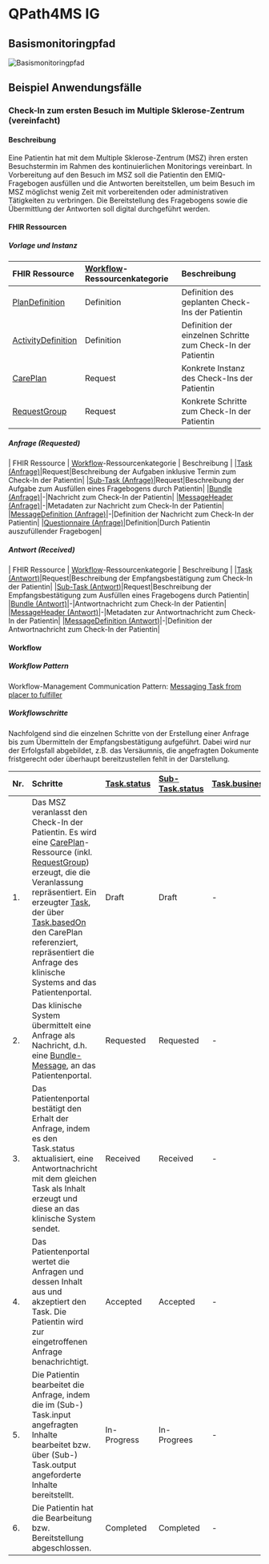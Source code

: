 # QPath4MS IG

## Basismonitoringpfad

![Basismonitoringpfad](Basismonitoringpfad.png)

## Beispiel Anwendungsfälle

### Check-In zum ersten Besuch im Multiple Sklerose-Zentrum (vereinfacht)

#### Beschreibung

Eine Patientin hat mit dem Multiple Sklerose-Zentrum (MSZ) ihren ersten Besuchstermin im Rahmen des kontinuierlichen Monitorings vereinbart.
In Vorbereitung auf den Besuch im MSZ soll die Patientin den EMIQ-Fragebogen ausfüllen und die Antworten bereitstellen, um beim Besuch im MSZ
möglichst wenig Zeit mit vorbereitenden oder administrativen Tätigkeiten zu verbringen. Die Bereitstellung des Fragebogens sowie die
Übermittlung der Antworten soll digital durchgeführt werden.

#### FHIR Ressourcen

##### Vorlage und Instanz

| FHIR Ressource | [Workflow](https://www.hl7.org/fhir/workflow.html)-Ressourcenkategorie | Beschreibung |
|:-|:-|:-|
|[PlanDefinition](PlanDefinition-Q4MSCheckIn.html)|Definition|Definition des geplanten Check-Ins der Patientin|
|[ActivityDefinition](ActivityDefinition-Q4MSCheckInAD.html)|Definition|Definition der einzelnen Schritte zum Check-In der Patientin|
|[CarePlan](CarePlan-CheckInExampleCP.html)|Request|Konkrete Instanz des Check-Ins der Patientin|
|[RequestGroup](RequestGroup-CheckInExampleRG.html)|Request|Konkrete Schritte zum Check-In der Patientin|

##### Anfrage (Requested)

| FHIR Ressource | [Workflow](https://www.hl7.org/fhir/workflow.html)-Ressourcenkategorie | Beschreibung |
|[Task (Anfrage)](Task-47d39109-4e14-4a44-bd7a-fdd887ed86aa.html)|Request|Beschreibung der Aufgaben inklusive Termin zum Check-In der Patientin|
|[Sub-Task (Anfrage)](Task-fb3902cc-5265-4ec6-9476-99434350b5b3.html)|Request|Beschreibung der Aufgabe zum Ausfüllen eines Fragebogens durch Patientin|
|[Bundle (Anfrage)](Bundle-CheckInAnfrageExampleBM.html)|-|Nachricht zum Check-In der Patientin|
|[MessageHeader (Anfrage)](MessageHeader-af021986-5fda-4a75-b3d8-71ad1474fc49.html)|-|Metadaten zur Nachricht zum Check-In der Patientin|
|[MessageDefinition (Anfrage)](MessageDefinition-Q4MSCheckInAnfrageMD.html)|-|Definition der Nachricht zum Check-In der Patientin|
|[Questionnaire (Anfrage)](Questionnaire-ExerciseMentalIllnessQuestionnaire.html)|Definition|Durch Patientin auszufüllender Fragebogen|

##### Antwort (Received)

| FHIR Ressource | [Workflow](https://www.hl7.org/fhir/workflow.html)-Ressourcenkategorie | Beschreibung |
|[Task (Antwort)](Task-CheckInAntwortExampleTSK.html)|Request|Beschreibung der Empfangsbestätigung zum Check-In der Patientin|
|[Sub-Task (Antwort)](Task-EmiqFragebogenAusfuellenAntwortExampleTSK.html)|Request|Beschreibung der Empfangsbestätigung zum Ausfüllen eines Fragebogens durch Patientin|
|[Bundle (Antwort)](Bundle-CheckInAntwortExampleBM.html)|-|Antwortnachricht zum Check-In der Patientin|
|[MessageHeader (Antwort)](MessageHeader-CheckInAntwortExampleMH.html)|-|Metadaten zur Antwortnachricht zum Check-In der Patientin|
|[MessageDefinition (Antwort)](MessageDefinition-Q4MSCheckInAntwortMD.html)|-|Definition der Antwortnachricht zum Check-In der Patientin|

#### Workflow

##### Workflow Pattern

Workflow-Management Communication Pattern: [Messaging Task from placer to fulfiller](https://www.hl7.org/fhir/workflow-management.html#optionj)

##### Workflowschritte

Nachfolgend sind die einzelnen Schritte von der Erstellung einer Anfrage bis zum Übermitteln der Empfangsbestätigung aufgeführt.
Dabei wird nur der Erfolgsfall abgebildet, z.B. das Versäumnis, die angefragten Dokumente fristgerecht oder überhaupt bereitzustellen fehlt in der Darstellung.

|Nr.|Schritte|[Task.status](https://www.hl7.org/fhir/task-definitions.html#Task.status)|[Sub-Task.status](https://www.hl7.org/fhir/task-definitions.html#Task.status)|[Task.businessStatus](https://www.hl7.org/fhir/task-definitions.html#Task.businessStatus)|
|:-|:-|:-|:-|:-|
|1.|Das MSZ veranlasst den Check-In der Patientin. Es wird eine [CarePlan](https://www.hl7.org/fhir/careplan.html)-Ressource (inkl. [RequestGroup](https://www.hl7.org/fhir/requestgroup.html)) erzeugt, die die Veranlassung repräsentiert. Ein erzeugter [Task](https://www.hl7.org/fhir/task.html), der über [Task.basedOn](https://www.hl7.org/fhir/task-definitions.html#Task.basedOn) den CarePlan referenziert, repräsentiert die Anfrage des klinische Systems and das Patientenportal.|Draft|Draft|-|
|2.|Das klinische System übermittelt eine Anfrage als Nachricht, d.h. eine [Bundle-Message](https://www.hl7.org/fhir/bundle.html), an das Patientenportal.|Requested|Requested|-|
|3.|Das Patientenportal bestätigt den Erhalt der Anfrage, indem es den Task.status aktualisiert, eine Antwortnachricht mit dem gleichen Task als Inhalt erzeugt und diese an das klinische System sendet.|Received|Received|-|
|4.|Das Patientenportal wertet die Anfragen und dessen Inhalt aus und akzeptiert den Task. Die Patientin wird zur eingetroffenen Anfrage benachrichtigt.|Accepted|Accepted|-|
|5.|Die Patientin bearbeitet die Anfrage, indem die im (Sub-) Task.input angefragten Inhalte bearbeitet bzw. über (Sub-) Task.output angeforderte Inhalte bereitstellt.|In-Progress|In-Progrees|-|
|6.|Die Patientin hat die Bearbeitung bzw. Bereitstellung abgeschlossen.|Completed|Completed|-|
